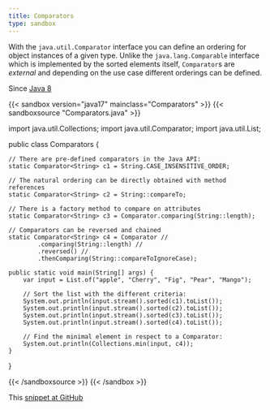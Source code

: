```yaml
---
title: Comparators
type: sandbox
---
```


With the `java.util.Comparator` interface you can define an ordering for
 object instances of a given type. Unlike the `java.lang.Comparable` interface
 which is implemented by the sorted elements itself, `Comparator`s are
 *external* and depending on the use case different orderings can be defined.

Since [Java 8](/jdk/8)

{{< sandbox version="java17" mainclass="Comparators" >}}
{{< sandboxsource "Comparators.java" >}}

import java.util.Collections;
import java.util.Comparator;
import java.util.List;

public class Comparators {

	// There are pre-defined comparators in the Java API:
	static Comparator<String> c1 = String.CASE_INSENSITIVE_ORDER;

	// The natural ordering can be directly obtained with method references
	static Comparator<String> c2 = String::compareTo;

	// There is a factory method to compare on attributes
	static Comparator<String> c3 = Comparator.comparing(String::length);

	// Comparators can be reversed and chained
	static Comparator<String> c4 = Comparator //
			.comparing(String::length) //
			.reversed() //
			.thenComparing(String::compareToIgnoreCase);

	public static void main(String[] args) {
		var input = List.of("apple", "Cherry", "Fig", "Pear", "Mango");

		// Sort the list with the different criteria:
		System.out.println(input.stream().sorted(c1).toList());
		System.out.println(input.stream().sorted(c2).toList());
		System.out.println(input.stream().sorted(c3).toList());
		System.out.println(input.stream().sorted(c4).toList());

		// Find the minimal element in respect to a Comparator:
		System.out.println(Collections.min(input, c4));
	}

}

{{< /sandboxsource >}}
{{< /sandbox >}}

This [snippet at GitHub](https://github.com/marchof/io.javaalmanac.snippets/tree/master/src/main/java/io/javaalmanac/snippets/util/Comparators.java)
